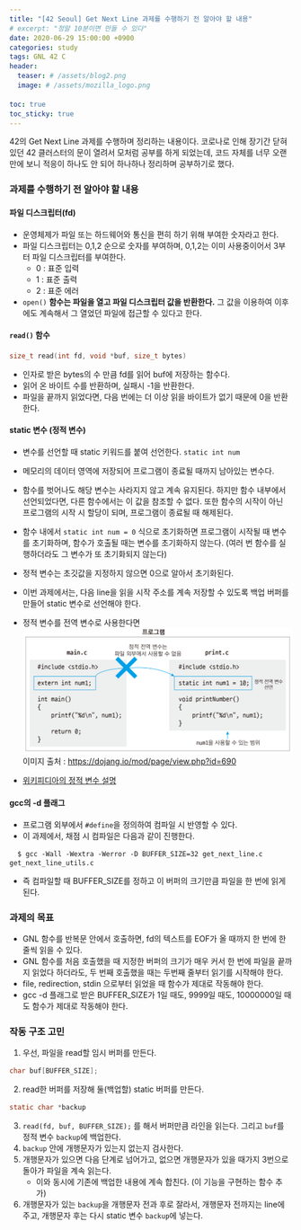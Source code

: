 ```yaml
---
title: "[42 Seoul] Get Next Line 과제를 수행하기 전 알아야 할 내용"
# excerpt: "정말 10분이면 만들 수 있다"
date: 2020-06-29 15:00:00 +0900
categories: study
tags: GNL 42 C
header:
  teaser: # /assets/blog2.png
  image: # /assets/mozilla_logo.png 

toc: true  
toc_sticky: true 
---
```


42의 Get Next Line 과제를 수행하며 정리하는 내용이다. 코로나로 인해 장기간 닫혀있던 42 클러스터의 문이 열려서 모처럼 공부를 하게 되었는데, 코드 자체를 너무 오랜만에 보니 적응이 하나도 안 되어 하나하나 정리하며 공부하기로 했다.

### 과제를 수행하기 전 알아야 할 내용
#### 파일 디스크립터(fd)
 * 운영체제가 파일 또는 하드웨어와 통신을 편히 하기 위해 부여한 숫자라고 한다.
 * 파일 디스크립터는 0,1,2 순으로 숫자를 부여하며, 0,1,2는 이미 사용중이어서 3부터 파일 디스크립터를 부여한다.
   * 0 : 표준 입력
   * 1 : 표준 출력
   * 2 : 표준 에러
 * `open()` **함수는 파일을 열고 파일 디스크립터 값을 반환한다.** 그 값을 이용하여 이후에도 계속해서 그 열었던 파일에 접근할 수 있다고 한다.


#### `read()` 함수
```c
size_t read(int fd, void *buf, size_t bytes)
```
 * 인자로 받은 bytes의 수 만큼 fd를 읽어 buf에 저장하는 함수다.
 * 읽어 온 바이트 수를 반환하며, 실패시 -1을 반환한다.
 * 파일을 끝까지 읽었다면, 다음 번에는 더 이상 읽을 바이트가 없기 때문에 0을 반환한다.

#### static 변수 (정적 변수)
  * 변수를 선언할 때 static 키워드를 붙여 선언한다. `static int num`

  * 메모리의 데이터 영역에 저장되어 프로그램이 종료될 때까지 남아있는 변수다.

  * 함수를 벗어나도 해당 변수는 사라지지 않고 계속 유지된다. 하지만 함수 내부에서 선언되었다면, 다른 함수에서는 이 값을 참조할 수 없다. 또한 함수의 시작이 아닌 프로그램의 시작 시 할당이 되며, 프로그램이 종료될 때 해제된다.

  * 함수 내에서 `static int num = 0` 식으로 초기화하면 프로그램이 시작될 때 변수를 초기화하며, 함수가 호출될 때는 변수를 초기화하지 않는다. (여러 번 함수를 실행하더라도 그 변수가 또 초기화되지 않는다)

  * 정적 변수는 초깃값을 지정하지 않으면 0으로 알아서 초기화된다.

  * 이번 과제에서는, 다음 line을 읽을 시작 주소를 계속 저장할 수 있도록 백업 버퍼를 만들어 static 변수로 선언해야 한다.

  * 정적 변수를 전역 변수로 사용한다면
    ![img](/assets/images/unit79-1.png)
    이미지 출처 : https://dojang.io/mod/page/view.php?id=690

  * [위키피디아의 정적 변수 설명](https://ko.wikipedia.org/wiki/%EC%A0%95%EC%A0%81_%EB%B3%80%EC%88%98)

  

#### gcc의 -d 플래그
 * 프로그램 외부에서 `#define`을 정의하여 컴파일 시 반영할 수 있다.
 * 이 과제에서, 채점 시 컴파일은 다음과 같이 진행한다.
```shell
  $ gcc -Wall -Wextra -Werror -D BUFFER_SIZE=32 get_next_line.c get_next_line_utils.c
```
 * 즉 컴파일할 때 BUFFER_SIZE를 정하고 이 버퍼의 크기만큼 파일을 한 번에 읽게 된다.

### 과제의 목표
 * GNL 함수를 반복문 안에서 호출하면, fd의 텍스트를 EOF가 올 때까지 한 번에 한 줄씩 읽을 수 있다.
 * GNL 함수를 처음 호출했을 때 지정한 버퍼의 크기가 매우 커서 한 번에 파일을 끝까지 읽었다 하더라도, 두 번째 호출했을 때는 두번째 줄부터 읽기를 시작해야 한다.
 * file, redirection, stdin 으로부터 읽었을 때 함수가 제대로 작동해야 한다.
 * gcc -d 플래그로 받은 BUFFER_SIZE가 1일 때도, 9999일 때도, 10000000일 때도 함수가 제대로 작동해야 한다.

### 작동 구조 고민
  1. 우선, 파일을 read할 임시 버퍼를 만든다.
```c
char buf[BUFFER_SIZE];
```
  2.  read한 버퍼를 저장해 둘(백업할) static 버퍼를 만든다.
```c
static char *backup
```
  3. `read(fd, buf, BUFFER_SIZE);` 를 해서 버퍼만큼 라인을 읽는다. 그리고 `buf`를 정적 변수 `backup`에 백업한다.
  4. `backup` 안에 개행문자가 있는지 없는지 검사한다.
  5. 개행문자가 있으면 다음 단계로 넘어가고, 없으면 개행문자가 있을 때가지 3번으로 돌아가 파일을 계속 읽는다.
     * 이와 동시에 기존에 백업한 내용에 계속 합친다. (이 기능을 구현하는 함수 추가)
 6. 개행문자가 있는 `backup`을 개행문자 전과 후로 잘라서, 개행문자 전까지는 line에 주고, 개행문자 후는 다시 static 변수 `backup`에 넣는다.
